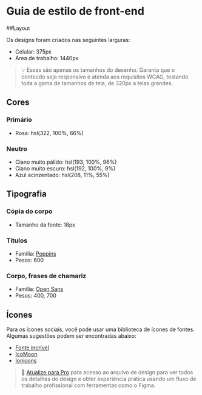 # Guia de estilo de front-end

##Layout

Os designs foram criados nas seguintes larguras:

- Celular: 375px
- Área de trabalho: 1440px

> 💡 Esses são apenas os tamanhos do desenho. Garanta que o conteúdo seja responsivo e atenda aos requisitos WCAG, testando toda a gama de tamanhos de tela, de 320px a telas grandes.

## Cores

### Primário

- Rosa: hsl(322, 100%, 66%)

### Neutro

- Ciano muito pálido: hsl(193, 100%, 96%)
- Ciano muito escuro: hsl(192, 100%, 9%)
- Azul acinzentado: hsl(208, 11%, 55%)

## Tipografia

### Cópia do corpo

- Tamanho da fonte: 18px

### Títulos

- Família: [Poppins](https://fonts.google.com/specimen/Poppins)
- Pesos: 600

### Corpo, frases de chamariz

- Família: [Open Sans](https://fonts.google.com/specimen/Open+Sans)
- Pesos: 400, 700

## Ícones

Para os ícones sociais, você pode usar uma biblioteca de ícones de fontes. Algumas sugestões podem ser encontradas abaixo:

- [Fonte incrível](https://fontawesome.com/)
- [IcoMoon](https://icomoon.io/)
- [Ionicons](https://ionicons.com/)

> 💎 [Atualize para Pro](https://www.frontendmentor.io/pro?ref=style-guide) para acesso ao arquivo de design para ver todos os detalhes do design e obter experiência prática usando um fluxo de trabalho profissional com ferramentas como o Figma.